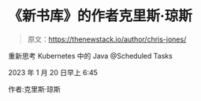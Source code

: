 # 《新书库》的作者克里斯·琼斯

> 原文：<https://thenewstack.io/author/chris-jones/>

重新思考 Kubernetes 中的 Java @Scheduled Tasks

2023 年 1 月 20 日早上 6:45

作者:克里斯·琼斯